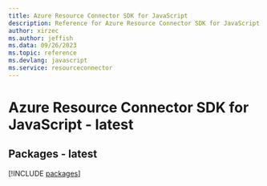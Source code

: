 ```yaml
---
title: Azure Resource Connector SDK for JavaScript
description: Reference for Azure Resource Connector SDK for JavaScript
author: xirzec
ms.author: jeffish
ms.data: 09/26/2023
ms.topic: reference
ms.devlang: javascript
ms.service: resourceconnector
---
```

# Azure Resource Connector SDK for JavaScript - latest
## Packages - latest
[!INCLUDE [packages](resource-connector-index.md)]